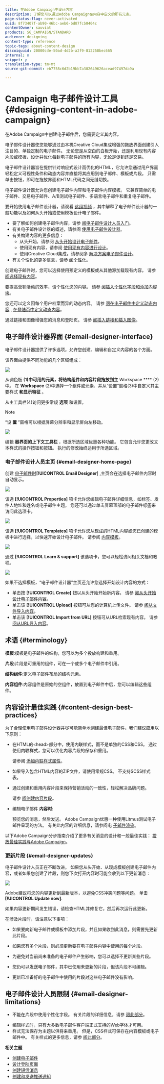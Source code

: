 ```yaml
---
title: 在Adobe Campaign中设计内容
description: 了解您可以通过Adobe Campaign在内容中定义的所有元素。
page-status-flag: never-activated
uuid: 8f73407f-ab90-46bc-aeb6-bd87fcb0404c
contentOwner: sauviat
products: SG_CAMPAIGN/STANDARD
audience: designing
content-type: reference
topic-tags: about-content-design
discoiquuid: 20800cde-50ad-4d2b-a2f9-812258bec665
internal: n
snippet: y
translation-type: tm+mt
source-git-commit: eb7758c6d2b19bb7a302649626acead97497da9a

---
```



# Campaign 电子邮件设计工具{#designing-content-in-adobe-campaign}

在Adobe Campaign中创建电子邮件后，您需要定义其内容。

电子邮件设计器使您能够通过由本机Creative Cloud集成增强的拖放界面创建引人注目的、单独定制的电子邮件。 无论您是从空白的白板开始，还是利用现有内容片段或模板，设计并优化每封电子邮件的所有内容，无论是促销还是交易。

电子邮件设计器旨在提供针对响应式设计而优化的HTML，它允许您通过用户界面轻松定义可视性条件和动态内容并直接将其应用到电子邮件、模板或片段。 只需单击按钮，即可在拖放界面和HTML代码之间无缝切换。

电子邮件设计器允许您创建电子邮件内容和电子邮件内容模板。 它兼容简单的电子邮件、交易电子邮件、A/B测试电子邮件、多语言电子邮件和重复电子邮件。

要开始使用电子邮件设计器，请观看 [这组视频](https://docs.adobe.com/content/help/en/campaign-learn/campaign-standard-tutorials/designing-content/email-designer/email-designer-overview.html#GettingStarted) ，其中解释了电子邮件设计器的一般功能以及如何从头开始或使用模板设计电子邮件。

<!--The Email Designer has more features than the Legacy Editor and is backward compatible.-->

* 要了解如何创建电子邮件内容，请参 [阅电子邮件设计人员入门](../../designing/using/quick-start.md)。
* 有关电子邮件设计器的概述，请参阅 [使用电子邮件设计器](../../designing/using/designing-content-in-adobe-campaign.md)。
* 有关构建内容的更多信息：
   * 从头开始，请参阅 [从头开始设计电子邮件](../../designing/using/designing-from-scratch.md)。
   * 使用现有内容，请参阅 [使用现有内容进行设计](../../designing/using/using-existing-content.md)。
   * 使用Creative Cloud集成，请参阅多 [解决方案电子邮件设计](../../designing/using/using-integrations.md)。
* 有关个性化的更多信息，请参 [阅个性化](../../designing/using/personalization.md)。

创建电子邮件时，您可以选择使用预定义的模板或从其他源加载现有内容。 请参 [阅选择现有内容](../../designing/using/using-existing-content.md#selecting-an-existing-content)。

要提高营销活动的效率，请个性化您的内容。 请参 [阅插入个性化字段](../../designing/using/personalization.md#inserting-a-personalization-field)[和添加内容块](../../designing/using/personalization.md#adding-a-content-block)。

您还可以定义因每个用户档案而异的动态内容。 请参 [阅在电子邮件中定义动态内容](../../designing/using/personalization.md#defining-dynamic-content-in-an-email) , [在登陆页中定义动态内容](../../channels/using/designing-a-landing-page.md#defining-dynamic-content-in-a-landing-page)。

通过链接和图像增强您的消息和登陆页。 请参 [阅插入链接](../../designing/using/links.md#inserting-a-link)[和插入图像](../../designing/using/images.md#inserting-images)。

## 电子邮件设计器界面 {#email-designer-interface}

电子邮件设计器提供了许多选项，允许您创建、编辑和自定义内容的各个方面。

该界面由提供不同功能的几个区域组成：

![](assets/email_designer_overview.png)

从调色板 **(1)中可用的元素，将结构组件和内容片段拖放到主** Workspace **** (2)中。 在 **Workspace** (2)中选择一个组件或元素，并从“设置”窗格(3)中自定义其主要样式 **和显示特征** 。

从主工具栏(4)访问更多常规 **选项** 和设置。

>[!NOTE]
>
>“设 **置** ”窗格可以根据屏幕分辨率和显示屏向左移动。

![](assets/email_designer_toolbar.png)

编辑 **器界面的上下文工具栏** ，根据所选区域优惠各种功能。 它包含允许您更改文本样式的操作按钮和按钮。 执行的修改始终适用于所选区域。

### 电子邮件设计人员主页 {#email-designer-home-page}

创建 [电子邮件时](../../channels/using/creating-an-email.md)**[!UICONTROL Email Designer]** ,主页会在选择电子邮件内容时自动显示。

![](assets/email_designer_home_page.png)

该选 **[!UICONTROL Properties]** 项卡允许您编辑电子邮件详细信息，如标签、发件人地址和姓名或电子邮件主题。 您还可以通过单击屏幕顶部的电子邮件标签来访问此选项卡。

![](assets/email_designer_home_properties.png)

该选 **[!UICONTROL Templates]** 项卡允许您从现成的HTML内容或您已创建的模板中进行选择，以快速开始设计电子邮件。 请参阅 [内容模板](../../designing/using/using-reusable-content.md#content-templates)。

![](assets/email_designer_home_templates.png)

通过 **[!UICONTROL Learn & support]** 该选项卡，您可以轻松访问相关文档和教程。

![](assets/email_designer_home_support.png)

如果不选择模板，“电子邮件设计器”主页还允许您选择开始设计内容的方式：

* 单击按 **[!UICONTROL Create]** 钮以从头开始开始新内容。 请参 [阅从头开始设计电子邮件内容](../../designing/using/designing-from-scratch.md#designing-an-email-content-from-scratch)。
* 单击该 **[!UICONTROL Upload]** 按钮可从您的计算机上传文件。 请参 [阅从文件导入内容](../../designing/using/using-existing-content.md#importing-content-from-a-file)。
* 单击该 **[!UICONTROL Import from URL]** 按钮可从URL检索现有内容。 请参 [阅从URL导入内容](../../designing/using/using-existing-content.md#importing-content-from-a-url)。

## 术语 {#terminology}

**模板**:模板是电子邮件的结构，您可以为多个投放构建和重用。

**片段**:片段是可重用的组件，可在一个或多个电子邮件中引用。

**结构组件**:定义电子邮件布局的结构元素。

**内容组件**:内容组件是原始的空组件，放置到电子邮件中后，您可以编辑这些组件。

## 内容设计最佳实践 {#content-design-best-practices}

为了合理使用电子邮件设计器并尽可能简单地创建最佳电子邮件，我们建议应用以下原则：

* 在HTML的&lt;head>部分中，使用内联样式，而不是单独的CSS和CSS。 通过使用内联样式，您可以优化内容片段的保存和重用。

   请参阅 [添加内联样式属性](../../designing/using/styles.md#adding-inline-styling-attributes)。

* 如果导入包含HTML内容的ZIP文件，请使用常规CSS。 不支持SCSS样式表。

* 通过创建和重用内容片段来保持营销活动的一致性，轻松解决品牌问题。

   请参 [阅创建内容片段](../../designing/using/using-reusable-content.md#creating-a-content-fragment)。

* 编辑电子邮件 **内容时**:

   预览您的消息，然后发送。 Adobe Campaign优惠一种使用Litmus测试电子邮件呈现的方法。 有关此内容的详细信息，请参阅电 [子邮件渲染](../../sending/using/email-rendering.md)。

以下Adobe Campaign分步指南介绍了更多有关消息的设计和一般最佳实践： [投放最佳实践与Adobe Campaign](https://docs.campaign.adobe.com/doc/standard/getting_started/en/ACS_DeliveryBestPractices.html)。

### 更新片段 {#email-designer-updates}

电子邮件设计人员正在不断改进。 如果您从头开始、从现成模板创建电子邮件内容，或者如果您创建了片段，则您下次打开内容时可能会收到以下更新消息：

![](assets/email_designer_fragment_patch_message.png)

Adobe建议将您的内容更新到最新版本，以避免CSS冲突问题等问题。 单击 **[!UICONTROL Update now]**.

如果内容更新期间发生错误，请检查HTML并修复它，然后再次运行此更新。

在涉及片段时，请注意以下事项：

* 如果要向新电子邮件或模板中添加片段，并且如果收到此消息，则需要先更新此片段。

* 如果您有多个片段，则必须更新要在电子邮件内容中使用的每个片段。

* 为避免对当前尚未准备的电子邮件产生影响，您可以选择不更新某些片段。

* 您仍可以发送电子邮件，其中已使用未更新的片段，但该片段不可编辑。

* 更新已准备好的电子邮件中使用的片段对这些电子邮件没有影响。

## 电子邮件设计人员限制 {#email-designer-limitations}

* 不能在片段中使用个性化字段。 有关片段的详细信息，请参 [阅此部分](../../designing/using/using-reusable-content.md#about-fragments)。

<!--* You cannot save directly as a fragment some content of an email that you are editing within the Email Designer. You need to copy-paste the HTML corresponding to that content into a new fragment. For more on this, see [Saving content as a fragment](../../designing/using/using-reusable-content.md#saving-content-as-a-fragment).-->

* 编辑样式时，只有大多数电子邮件客户端正式支持的Web字体才可用。
* 样式无法保存为主题以供将来重用。 但是，CSS样式可保存在内容模板或电子邮件中。 有关样式的更多信息，请参 [阅此部分](../../designing/using/styles.md)。

**相关主题**

* [创建电子邮件](../../channels/using/creating-an-email.md)
* [设计登陆页面](../../channels/using/designing-a-landing-page.md)
* [创建短信消息](../../channels/using/creating-an-sms-message.md)
* [创建和发送推送通知](../../channels/using/preparing-and-sending-a-push-notification.md)
